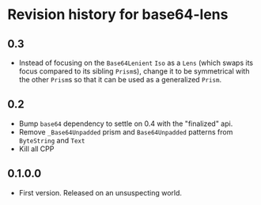 # Revision history for base64-lens

## 0.3

* Instead of focusing on the `Base64Lenient` `Iso` as a `Lens` (which swaps its focus compared to its sibling `Prism`s),
  change it to be symmetrical with the other `Prism`s so that it can be used as a generalized `Prism`.

## 0.2

* Bump `base64` dependency to settle on 0.4 with the "finalized" api.
* Remove `_Base64Unpadded` prism and `Base64Unpadded` patterns from `ByteString` and `Text`
* Kill all CPP

## 0.1.0.0

* First version. Released on an unsuspecting world.
